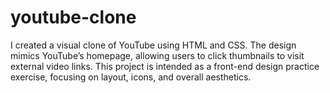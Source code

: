 # youtube-clone
I created a visual clone of YouTube using HTML and CSS. The design mimics YouTube’s homepage, allowing users to click thumbnails to visit external video links. This project is intended as a front-end design practice exercise, focusing on layout, icons, and overall aesthetics.
